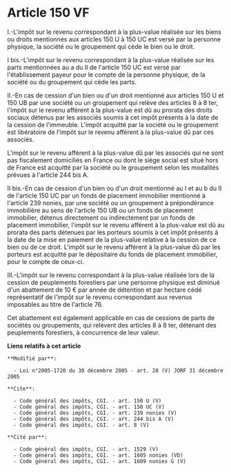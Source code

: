 # Article 150 VF

I.-L'impôt sur le revenu correspondant à la plus-value réalisée sur les biens ou droits mentionnés aux articles 150 U à 150
UC est versé par la personne physique, la société ou le groupement qui cède le bien ou le droit. 

I bis.-L'impôt sur le revenu correspondant à la plus-value réalisée sur les parts mentionnées au a du II de l'article 150 UC
est versé par l'établissement payeur pour le compte de la personne physique, de la société ou du groupement qui cède les
parts. 

II.-En cas de cession d'un bien ou d'un droit mentionné aux articles 150 U et 150 UB par une société ou un groupement qui
relève des articles 8 à 8 ter, l'impôt sur le revenu afférent à la plus-value est dû au prorata des droits sociaux détenus
par les associés soumis à cet impôt présents à la date de la cession de l'immeuble. L'impôt acquitté par la société ou le
groupement est libératoire de l'impôt sur le revenu afférent à la plus-value dû par ces associés. 

L'impôt sur le revenu afférent à la plus-value dû par les associés qui ne sont pas fiscalement domiciliés en France ou dont
le siège social est situé hors de France est acquitté par la société ou le groupement selon les modalités prévues à l'article
244 bis A. 

II bis.-En cas de cession d'un bien ou d'un droit mentionné au I et au b du II de l'article 150 UC par un fonds de placement
immobilier mentionné à l'article 239 nonies, par une société ou un groupement à prépondérance immobilière au sens de
l'article 150 UB ou un fonds de placement immobilier, détenus directement ou indirectement par un fonds de placement
immobilier, l'impôt sur le revenu afférent à la plus-value est dû au prorata des parts détenues par les porteurs soumis à cet
impôt présents à la date de la mise en paiement de la plus-value relative à la cession de ce bien ou de ce droit. L'impôt sur
le revenu afférent à la plus-value dû par les porteurs est acquitté par le dépositaire du fonds de placement immobilier, pour
le compte de ceux-ci. 

III.-L'impôt sur le revenu correspondant à la plus-value réalisée lors de la cession de peuplements forestiers par une
personne physique est diminué d'un abattement de 10 € par année de détention et par hectare cédé représentatif de l'impôt sur
le revenu correspondant aux revenus imposables au titre de l'article 76. 

Cet abattement est également applicable en cas de cessions de parts de sociétés ou groupements, qui relèvent des articles 8 à
8 ter, détenant des peuplements forestiers, à concurrence de leur valeur.

**Liens relatifs à cet article**

	**Modifié par**:

	  - Loi n°2005-1720 du 30 décembre 2005 - art. 28 (V) JORF 31 décembre 2005

	**Cite**:

	  - Code général des impôts, CGI. - art. 150 U (V)
	  - Code général des impôts, CGI. - art. 150 UC (V)
	  - Code général des impôts, CGI. - art. 239 nonies (V)
	  - Code général des impôts, CGI. - art. 244 bis A (V)
	  - Code général des impôts, CGI. - art. 8 (V)

	**Cité par**:

	  - Code général des impôts, CGI. - art. 1529 (V)
	  - Code général des impôts, CGI. - art. 1605 nonies (VD)
	  - Code général des impôts, CGI. - art. 1609 nonies G (V)
